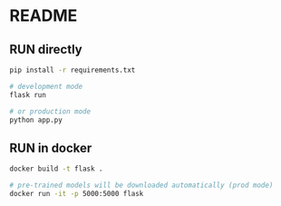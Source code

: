 # README

## RUN directly

```sh
pip install -r requirements.txt

# development mode
flask run

# or production mode
python app.py
```

## RUN in docker

```sh
docker build -t flask .

# pre-trained models will be downloaded automatically (prod mode)
docker run -it -p 5000:5000 flask
```
